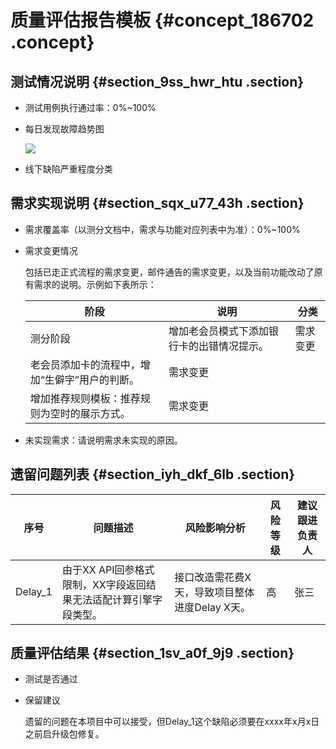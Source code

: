 # 质量评估报告模板 {#concept_186702 .concept}

## 测试情况说明 {#section_9ss_hwr_htu .section}

-   测试用例执行通过率：0%~100%
-   每日发现故障趋势图

    ![](http://static-aliyun-doc.oss-cn-hangzhou.aliyuncs.com/assets/img/160683/155730816545223_zh-CN.png)

-   线下缺陷严重程度分类

## 需求实现说明 {#section_sqx_u77_43h .section}

-   需求覆盖率（以测分文档中，需求与功能对应列表中为准）：0%~100%
-   需求变更情况

    包括已走正式流程的需求变更，邮件通告的需求变更，以及当前功能改动了原有需求的说明。示例如下表所示：

    |阶段|说明|分类|
    |--|--|--|
    |测分阶段|增加老会员模式下添加银行卡的出错情况提示。|需求变更|
    |老会员添加卡的流程中，增加“生僻字”用户的判断。|需求变更|
    |增加推荐规则模板：推荐规则为空时的展示方式。|需求变更|

-   未实现需求：请说明需求未实现的原因。

## 遗留问题列表 {#section_iyh_dkf_6lb .section}

|序号|问题描述|风险影响分析|风险等级|建议跟进负责人|
|--|----|------|----|-------|
|Delay\_1|由于XX API回参格式限制，XX字段返回结果无法适配计算引擎字段类型。|接口改造需花费X天，导致项目整体进度Delay X天。|高|张三|

## 质量评估结果 {#section_1sv_a0f_9j9 .section}

-   测试是否通过
-   保留建议

    遗留的问题在本项目中可以接受，但Delay\_1这个缺陷必须要在xxxx年x月x日之前启升级包修复。


